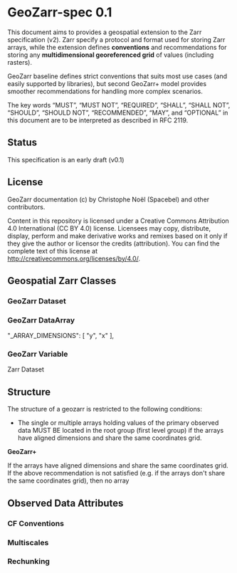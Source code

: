 # GeoZarr-spec 0.1

This document aims to provides a geospatial extension to the Zarr specification (v2). Zarr specify a protocol and format used for storing Zarr arrays, while the extension defines **conventions** and recommendations for storing any **multidimensional georeferenced grid** of values (including rasters). 

GeoZarr baseline defines strict conventions that suits most use cases (and easily supported by libraries), but second GeoZarr+ model provides smoother recommendations for handling more complex scenarios. 

The key words “MUST”, “MUST NOT”, “REQUIRED”, “SHALL”, “SHALL NOT”, “SHOULD”, “SHOULD NOT”, “RECOMMENDED”, “MAY”, and “OPTIONAL” in this document are to be interpreted as described in RFC 2119.

## Status

This specification is an early draft (v0.1)

## License

GeoZarr documentation (c) by Christophe Noël (Spacebel) and other contributors.

Content in this repository is licensed under a Creative Commons Attribution 4.0 International (CC BY 4.0) license. Licensees may copy, distribute, display, perform and make derivative works and remixes based on it only if they give the author or licensor the credits (attribution). You can find the complete text of this license at http://creativecommons.org/licenses/by/4.0/.

## Geospatial Zarr Classes

### GeoZarr Dataset

### GeoZarr DataArray

"_ARRAY_DIMENSIONS": [
        "y",
        "x"
    ],


### GeoZarr Variable



Zarr Dataset 

###

## Structure

The structure of a geozarr is restricted to the following conditions:
* The single or multiple arrays holding values of the primary observed data MUST BE located in the root group (first level group) if the arrays have aligned dimensions and share the same coordinates grid.


__GeoZarr+__

If the arrays have aligned dimensions and share the same coordinates grid.
If the above recommendation is not satisfied (e.g. if the arrays don't share the same coordinates grid), then no array

## Observed Data Attributes

### CF Conventions

### Multiscales

### Rechunking

###
